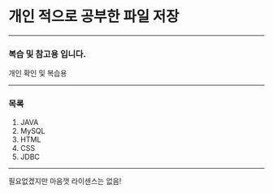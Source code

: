 # 개인 적으로 공부한 파일 저장

-------------------------

### 복습 및 참고용 입니다.
개인 확인 및 복습용

-------------------------

### 목록
1. JAVA
2. MySQL
3. HTML
4. CSS
5. JDBC

-------------------------
필요없겠지만 마음껏 
라이센스는 없음!

